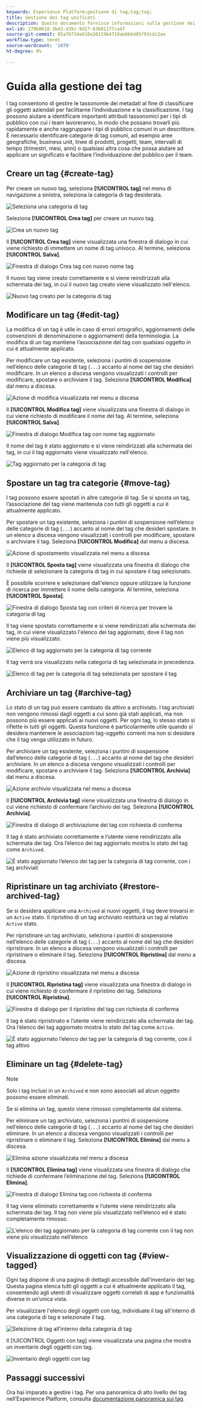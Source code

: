 ```yaml
---
keywords: Experience Platform;gestione di tag;tag;tag;
title: Gestione dei tag unificati
description: Questo documento fornisce informazioni sulla gestione dei tag unificati in Adobe Experience Cloud
exl-id: 179b0618-3bd3-435c-9d17-63681177ca47
source-git-commit: 05a7b73da610a30119b4719ae6b6d85f93cdc2ae
workflow-type: tm+mt
source-wordcount: '1070'
ht-degree: 0%

---
```


# Guida alla gestione dei tag

I tag consentono di gestire le tassonomie dei metadati al fine di classificare gli oggetti aziendali per facilitarne l’individuazione e la classificazione. I tag possono aiutare a identificare importanti attributi tassonomici per i tipi di pubblico con cui i team lavoreranno, in modo che possano trovarli più rapidamente e anche raggruppare i tipi di pubblico comuni in un descrittore. È necessario identificare categorie di tag comuni, ad esempio aree geografiche, business unit, linee di prodotti, progetti, team, intervalli di tempo (trimestri, mesi, anni) o qualsiasi altra cosa che possa aiutare ad applicare un significato e facilitare l’individuazione del pubblico per il team. 

## Creare un tag {#create-tag}

Per creare un nuovo tag, seleziona **[!UICONTROL tag]** nel menu di navigazione a sinistra, seleziona la categoria di tag desiderata.

![Seleziona una categoria di tag](./images/tag-selection.png)

Seleziona **[!UICONTROL Crea tag]** per creare un nuovo tag.

![Crea un nuovo tag](./images/new-tag.png)

Il **[!UICONTROL Crea tag]** viene visualizzata una finestra di dialogo in cui viene richiesto di immettere un nome di tag univoco. Al termine, seleziona **[!UICONTROL Salva]**.

![Finestra di dialogo Crea tag con nuovo nome tag](./images/create-tag-dialog.png)

Il nuovo tag viene creato correttamente e si viene reindirizzati alla schermata dei tag, in cui il nuovo tag creato viene visualizzato nell&#39;elenco.

![Nuovo tag creato per la categoria di tag](./images/new-tag-listed.png)

## Modificare un tag {#edit-tag}

La modifica di un tag è utile in caso di errori ortografici, aggiornamenti delle convenzioni di denominazione o aggiornamenti della terminologia. La modifica di un tag mantiene l’associazione del tag con qualsiasi oggetto in cui è attualmente applicato.

Per modificare un tag esistente, seleziona i puntini di sospensione nell’elenco delle categorie di tag (`...`) accanto al nome del tag che desideri modificare. In un elenco a discesa vengono visualizzati i controlli per modificare, spostare o archiviare il tag. Seleziona **[!UICONTROL Modifica]** dal menu a discesa.

![Azione di modifica visualizzata nel menu a discesa](./images/edit-action.png)

Il **[!UICONTROL Modifica tag]** viene visualizzata una finestra di dialogo in cui viene richiesto di modificare il nome del tag. Al termine, seleziona **[!UICONTROL Salva]**.

![Finestra di dialogo Modifica tag con nome tag aggiornato](./images/edit-dialog.png)

Il nome del tag è stato aggiornato e si viene reindirizzati alla schermata dei tag, in cui il tag aggiornato viene visualizzato nell&#39;elenco.

![Tag aggiornato per la categoria di tag](./images/updated-tag-listed.png)

## Spostare un tag tra categorie {#move-tag}

I tag possono essere spostati in altre categorie di tag. Se si sposta un tag, l’associazione del tag viene mantenuta con tutti gli oggetti a cui è attualmente applicato.

Per spostare un tag esistente, seleziona i puntini di sospensione nell’elenco delle categorie di tag (`...`) accanto al nome del tag che desideri spostare. In un elenco a discesa vengono visualizzati i controlli per modificare, spostare o archiviare il tag. Seleziona **[!UICONTROL Modifica]** dal menu a discesa.

![Azione di spostamento visualizzata nel menu a discesa](./images/move-action.png)

Il **[!UICONTROL Sposta tag]** viene visualizzata una finestra di dialogo che richiede di selezionare la categoria di tag in cui spostare il tag selezionato.

È possibile scorrere e selezionare dall&#39;elenco oppure utilizzare la funzione di ricerca per immettere il nome della categoria. Al termine, seleziona **[!UICONTROL Sposta]**.

![Finestra di dialogo Sposta tag con criteri di ricerca per trovare la categoria di tag](./images/move-dialog.png)

Il tag viene spostato correttamente e si viene reindirizzati alla schermata dei tag, in cui viene visualizzato l&#39;elenco dei tag aggiornato, dove il tag non viene più visualizzato.

![Elenco di tag aggiornato per la categoria di tag corrente](./images/current-tag-category.png)

Il tag verrà ora visualizzato nella categoria di tag selezionata in precedenza.

![Elenco di tag per la categoria di tag selezionata per spostare il tag](./images/moved-to-tag-category.png)

## Archiviare un tag {#archive-tag}

Lo stato di un tag può essere cambiato da attivo a archiviato. I tag archiviati non vengono rimossi dagli oggetti a cui sono già stati applicati, ma non possono più essere applicati ai nuovi oggetti. Per ogni tag, lo stesso stato si riflette in tutti gli oggetti. Questa funzione è particolarmente utile quando si desidera mantenere le associazioni tag-oggetto correnti ma non si desidera che il tag venga utilizzato in futuro.

Per archiviare un tag esistente, seleziona i puntini di sospensione dall’elenco delle categorie di tag (`...`) accanto al nome del tag che desideri archiviare. In un elenco a discesa vengono visualizzati i controlli per modificare, spostare o archiviare il tag. Seleziona **[!UICONTROL Archivia]** dal menu a discesa.

![Azione archivio visualizzata nel menu a discesa](./images/archive-action.png)

Il **[!UICONTROL Archivia tag]** viene visualizzata una finestra di dialogo in cui viene richiesto di confermare l’archivio dei tag. Seleziona **[!UICONTROL Archivia]**.

![Finestra di dialogo di archiviazione dei tag con richiesta di conferma](./images/archive-dialog.png)

Il tag è stato archiviato correttamente e l’utente viene reindirizzato alla schermata dei tag. Ora l’elenco dei tag aggiornato mostra lo stato del tag come `Archived`.

![È stato aggiornato l’elenco dei tag per la categoria di tag corrente, con i tag archiviati](./images/archive-status.png)

## Ripristinare un tag archiviato {#restore-archived-tag}

Se si desidera applicare una `Archived` ai nuovi oggetti, il tag deve trovarsi in un `Active` stato. Il ripristino di un tag archiviato restituirà un tag al relativo `Active` stato.

Per ripristinare un tag archiviato, seleziona i puntini di sospensione nell’elenco delle categorie di tag (`...`) accanto al nome del tag che desideri ripristinare. In un elenco a discesa vengono visualizzati i controlli per ripristinare o eliminare il tag. Seleziona **[!UICONTROL Ripristina]** dal menu a discesa.

![Azione di ripristino visualizzata nel menu a discesa](./images/restore-action.png)

Il **[!UICONTROL Ripristina tag]** viene visualizzata una finestra di dialogo in cui viene richiesto di confermare il ripristino dei tag. Seleziona **[!UICONTROL Ripristina]**.

![Finestra di dialogo per il ripristino del tag con richiesta di conferma](./images/restore-dialog.png)

Il tag è stato ripristinato e l’utente viene reindirizzato alla schermata dei tag. Ora l’elenco dei tag aggiornato mostra lo stato del tag come `Active`.

![È stato aggiornato l’elenco dei tag per la categoria di tag corrente, con il tag attivo](./images/restored-active-status.png)

## Eliminare un tag {#delete-tag}

>[!NOTE]
>
>Solo i tag inclusi in un `Archived` e non sono associati ad alcun oggetto possono essere eliminati.

Se si elimina un tag, questo viene rimosso completamente dal sistema.

Per eliminare un tag archiviato, seleziona i puntini di sospensione nell’elenco delle categorie di tag (`...`) accanto al nome del tag che desideri eliminare. In un elenco a discesa vengono visualizzati i controlli per ripristinare o eliminare il tag. Seleziona **[!UICONTROL Elimina]** dal menu a discesa.

![Elimina azione visualizzata nel menu a discesa](./images/delete-action.png)

Il **[!UICONTROL Elimina tag]** viene visualizzata una finestra di dialogo che richiede di confermare l’eliminazione del tag. Seleziona **[!UICONTROL Elimina]**.

![Finestra di dialogo Elimina tag con richiesta di conferma](./images/delete-dialog.png)

Il tag viene eliminato correttamente e l’utente viene reindirizzato alla schermata dei tag. Il tag non viene più visualizzato nell’elenco ed è stato completamente rimosso.

![L’elenco dei tag aggiornato per la categoria di tag corrente con il tag non viene più visualizzato nell’elenco](./images/deleted-updated-list.png)

## Visualizzazione di oggetti con tag {#view-tagged}

Ogni tag dispone di una pagina di dettagli accessibile dall’inventario dei tag. Questa pagina elenca tutti gli oggetti a cui è attualmente applicato il tag, consentendo agli utenti di visualizzare oggetti correlati di app e funzionalità diverse in un’unica vista.

Per visualizzare l&#39;elenco degli oggetti con tag, individuate il tag all&#39;interno di una categoria di tag e selezionate il tag.

![Selezione di tag all’interno della categoria di tag](./images/view-tag-selection.png)

Il [!UICONTROL Oggetti con tag] viene visualizzata una pagina che mostra un inventario degli oggetti con tag.

![Inventario degli oggetti con tag](./images/tagged-objects.png)

## Passaggi successivi

Ora hai imparato a gestire i tag. Per una panoramica di alto livello dei tag nell’Experience Platform, consulta [documentazione panoramica sui tag](../overview.md).
